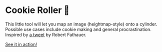 # Cookie Roller 🍪

This little tool will let you map an image (heightmap-style) onto a cylinder. Possible use cases include cookie making and general procrastination. Inspired by [a tweet](https://twitter.com/RobFathauerArt/status/1272954260586561536) by Robert Fathauer. 

[See it in action!](https://ondras.github.io/cookie-roller/)
